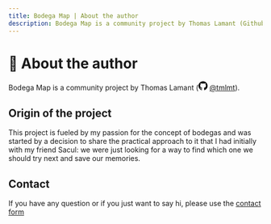 ```yaml
---
title: Bodega Map | About the author
description: Bodega Map is a community project by Thomas Lamant (Github @tmlmt)
---
```


# 🕺 About the author

Bodega Map is a community project by Thomas Lamant (<svg role="img" width="18" height="18" viewBox="0 0 24 24" xmlns="http://www.w3.org/2000/svg" class="icon-inline"><title>GitHub</title><path d="M12 .297c-6.63 0-12 5.373-12 12 0 5.303 3.438 9.8 8.205 11.385.6.113.82-.258.82-.577 0-.285-.01-1.04-.015-2.04-3.338.724-4.042-1.61-4.042-1.61C4.422 18.07 3.633 17.7 3.633 17.7c-1.087-.744.084-.729.084-.729 1.205.084 1.838 1.236 1.838 1.236 1.07 1.835 2.809 1.305 3.495.998.108-.776.417-1.305.76-1.605-2.665-.3-5.466-1.332-5.466-5.93 0-1.31.465-2.38 1.235-3.22-.135-.303-.54-1.523.105-3.176 0 0 1.005-.322 3.3 1.23.96-.267 1.98-.399 3-.405 1.02.006 2.04.138 3 .405 2.28-1.552 3.285-1.23 3.285-1.23.645 1.653.24 2.873.12 3.176.765.84 1.23 1.91 1.23 3.22 0 4.61-2.805 5.625-5.475 5.92.42.36.81 1.096.81 2.22 0 1.606-.015 2.896-.015 3.286 0 .315.21.69.825.57C20.565 22.092 24 17.592 24 12.297c0-6.627-5.373-12-12-12"/></svg> [@tmlmt](https://github.com/tmlmt)).

## Origin of the project

This project is fueled by my passion for the concept of bodegas and was started by a decision to share the practical approach to it that I had initially with my friend Sacul: we were just looking for a way to find which one we should try next and save our memories.

## Contact

If you have any question or if you just want to say hi, please use the [contact form](/en/contact)
